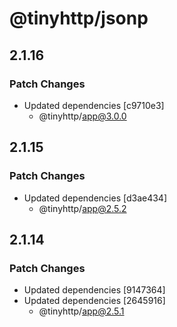 # @tinyhttp/jsonp

## 2.1.16

### Patch Changes

- Updated dependencies [c9710e3]
  - @tinyhttp/app@3.0.0

## 2.1.15

### Patch Changes

- Updated dependencies [d3ae434]
  - @tinyhttp/app@2.5.2

## 2.1.14

### Patch Changes

- Updated dependencies [9147364]
- Updated dependencies [2645916]
  - @tinyhttp/app@2.5.1
